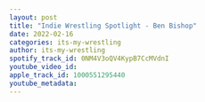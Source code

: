 ```yaml
---
layout: post
title: "Indie Wrestling Spotlight - Ben Bishop"
date: 2022-02-16
categories: its-my-wrestling
author: its-my-wrestling
spotify_track_id: 0NM4V3oQV4KypB7CcMVdnI
youtube_video_id: 
apple_track_id: 1000551295440
youtube_metadata: 
---
```

